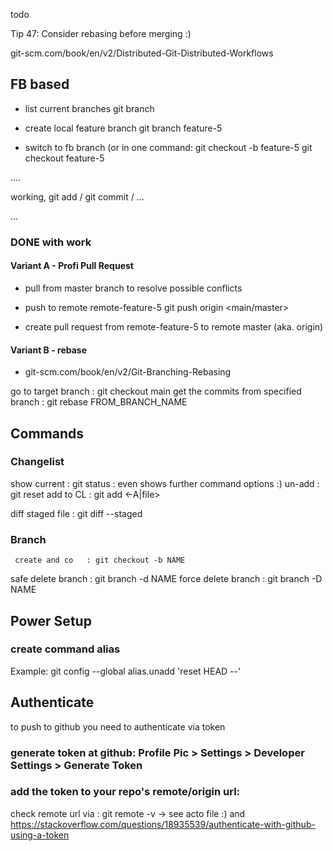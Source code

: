 todo

Tip 47: Consider rebasing before merging :)



git-scm.com/book/en/v2/Distributed-Git-Distributed-Workflows




## FB based

- list current branches
git branch

- create local feature branch
git branch feature-5

- switch to fb branch (or in one command: git checkout -b feature-5 
git checkout feature-5

....

working, git add / git commit / ...

...

### DONE with work

#### Variant A - Profi Pull Request
- pull from master branch to resolve possible conflicts


- push to remote remote-feature-5
git push origin <main/master>

- create pull request from remote-feature-5 to remote master (aka. origin)

#### Variant B - rebase

- git-scm.com/book/en/v2/Git-Branching-Rebasing


go to target branch                   : git checkout main
get the commits from specified branch : git rebase FROM_BRANCH_NAME


## Commands

### Changelist
show current    : git status              : even shows further command options :)
un-add		: git reset <file>
add to CL	: git add <-A|file> 

diff staged file : git diff --staged <NAME of Added File>

### Branch
     create and co   : git checkout -b NAME
safe delete branch   : git branch -d NAME
force delete branch  : git branch -D NAME


## Power Setup

### create command alias
Example:
git config --global alias.unadd 'reset HEAD --'

## Authenticate
to push to github you need to authenticate via token

### generate token at github: Profile Pic > Settings > Developer Settings > Generate Token

### add the token to your repo's remote/origin url:
check remote url via   : git remote -v
-> see acto file :) and
https://stackoverflow.com/questions/18935539/authenticate-with-github-using-a-token

